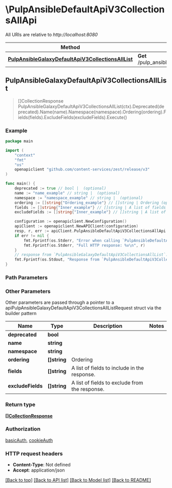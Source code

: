 # \PulpAnsibleDefaultApiV3CollectionsAllApi

All URIs are relative to *http://localhost:8080*

Method | HTTP request | Description
------------- | ------------- | -------------
[**PulpAnsibleGalaxyDefaultApiV3CollectionsAllList**](PulpAnsibleDefaultApiV3CollectionsAllApi.md#PulpAnsibleGalaxyDefaultApiV3CollectionsAllList) | **Get** /pulp_ansible/galaxy/default/api/v3/collections/all/ | 



## PulpAnsibleGalaxyDefaultApiV3CollectionsAllList

> []CollectionResponse PulpAnsibleGalaxyDefaultApiV3CollectionsAllList(ctx).Deprecated(deprecated).Name(name).Namespace(namespace).Ordering(ordering).Fields(fields).ExcludeFields(excludeFields).Execute()





### Example

```go
package main

import (
    "context"
    "fmt"
    "os"
    openapiclient "github.com/content-services/zest/release/v3"
)

func main() {
    deprecated := true // bool |  (optional)
    name := "name_example" // string |  (optional)
    namespace := "namespace_example" // string |  (optional)
    ordering := []string{"Ordering_example"} // []string | Ordering (optional)
    fields := []string{"Inner_example"} // []string | A list of fields to include in the response. (optional)
    excludeFields := []string{"Inner_example"} // []string | A list of fields to exclude from the response. (optional)

    configuration := openapiclient.NewConfiguration()
    apiClient := openapiclient.NewAPIClient(configuration)
    resp, r, err := apiClient.PulpAnsibleDefaultApiV3CollectionsAllApi.PulpAnsibleGalaxyDefaultApiV3CollectionsAllList(context.Background()).Deprecated(deprecated).Name(name).Namespace(namespace).Ordering(ordering).Fields(fields).ExcludeFields(excludeFields).Execute()
    if err != nil {
        fmt.Fprintf(os.Stderr, "Error when calling `PulpAnsibleDefaultApiV3CollectionsAllApi.PulpAnsibleGalaxyDefaultApiV3CollectionsAllList``: %v\n", err)
        fmt.Fprintf(os.Stderr, "Full HTTP response: %v\n", r)
    }
    // response from `PulpAnsibleGalaxyDefaultApiV3CollectionsAllList`: []CollectionResponse
    fmt.Fprintf(os.Stdout, "Response from `PulpAnsibleDefaultApiV3CollectionsAllApi.PulpAnsibleGalaxyDefaultApiV3CollectionsAllList`: %v\n", resp)
}
```

### Path Parameters



### Other Parameters

Other parameters are passed through a pointer to a apiPulpAnsibleGalaxyDefaultApiV3CollectionsAllListRequest struct via the builder pattern


Name | Type | Description  | Notes
------------- | ------------- | ------------- | -------------
 **deprecated** | **bool** |  | 
 **name** | **string** |  | 
 **namespace** | **string** |  | 
 **ordering** | **[]string** | Ordering | 
 **fields** | **[]string** | A list of fields to include in the response. | 
 **excludeFields** | **[]string** | A list of fields to exclude from the response. | 

### Return type

[**[]CollectionResponse**](CollectionResponse.md)

### Authorization

[basicAuth](../README.md#basicAuth), [cookieAuth](../README.md#cookieAuth)

### HTTP request headers

- **Content-Type**: Not defined
- **Accept**: application/json

[[Back to top]](#) [[Back to API list]](../README.md#documentation-for-api-endpoints)
[[Back to Model list]](../README.md#documentation-for-models)
[[Back to README]](../README.md)

